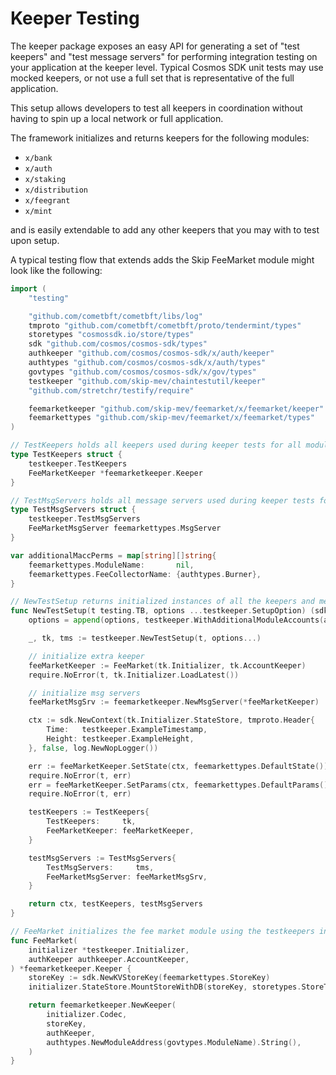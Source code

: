# Keeper Testing

The keeper package exposes an easy API for generating a set of "test keepers" and "test message
servers" for performing integration testing on your application at the keeper level.  Typical Cosmos
SDK unit tests may use mocked keepers, or not use a full set that is representative of the full application. 

This setup allows developers to test all keepers in coordination without having to spin up a local network 
or full application.  

The framework initializes and returns keepers for the following modules:
- `x/bank`
- `x/auth`
- `x/staking`
- `x/distribution`
- `x/feegrant`
- `x/mint`

and is easily extendable to add any other keepers that you may with to test upon setup.

A typical testing flow that extends adds the Skip FeeMarket module might look like the following:

```go
import (
	"testing"

	"github.com/cometbft/cometbft/libs/log"
	tmproto "github.com/cometbft/cometbft/proto/tendermint/types"
	storetypes "cosmossdk.io/store/types"
	sdk "github.com/cosmos/cosmos-sdk/types"
	authkeeper "github.com/cosmos/cosmos-sdk/x/auth/keeper"
	authtypes "github.com/cosmos/cosmos-sdk/x/auth/types"
	govtypes "github.com/cosmos/cosmos-sdk/x/gov/types"
	testkeeper "github.com/skip-mev/chaintestutil/keeper"
	"github.com/stretchr/testify/require"

	feemarketkeeper "github.com/skip-mev/feemarket/x/feemarket/keeper"
	feemarkettypes "github.com/skip-mev/feemarket/x/feemarket/types"
)

// TestKeepers holds all keepers used during keeper tests for all modules
type TestKeepers struct {
	testkeeper.TestKeepers
	FeeMarketKeeper *feemarketkeeper.Keeper
}

// TestMsgServers holds all message servers used during keeper tests for all modules
type TestMsgServers struct {
	testkeeper.TestMsgServers
	FeeMarketMsgServer feemarkettypes.MsgServer
}

var additionalMaccPerms = map[string][]string{
	feemarkettypes.ModuleName:       nil,
	feemarkettypes.FeeCollectorName: {authtypes.Burner},
}

// NewTestSetup returns initialized instances of all the keepers and message servers of the modules
func NewTestSetup(t testing.TB, options ...testkeeper.SetupOption) (sdk.Context, TestKeepers, TestMsgServers) {
	options = append(options, testkeeper.WithAdditionalModuleAccounts(additionalMaccPerms))

	_, tk, tms := testkeeper.NewTestSetup(t, options...)

	// initialize extra keeper
	feeMarketKeeper := FeeMarket(tk.Initializer, tk.AccountKeeper)
	require.NoError(t, tk.Initializer.LoadLatest())

	// initialize msg servers
	feeMarketMsgSrv := feemarketkeeper.NewMsgServer(*feeMarketKeeper)

	ctx := sdk.NewContext(tk.Initializer.StateStore, tmproto.Header{
		Time:   testkeeper.ExampleTimestamp,
		Height: testkeeper.ExampleHeight,
	}, false, log.NewNopLogger())

	err := feeMarketKeeper.SetState(ctx, feemarkettypes.DefaultState())
	require.NoError(t, err)
	err = feeMarketKeeper.SetParams(ctx, feemarkettypes.DefaultParams())
	require.NoError(t, err)

	testKeepers := TestKeepers{
		TestKeepers:     tk,
		FeeMarketKeeper: feeMarketKeeper,
	}

	testMsgServers := TestMsgServers{
		TestMsgServers:     tms,
		FeeMarketMsgServer: feeMarketMsgSrv,
	}

	return ctx, testKeepers, testMsgServers
}

// FeeMarket initializes the fee market module using the testkeepers intializer.
func FeeMarket(
	initializer *testkeeper.Initializer,
	authKeeper authkeeper.AccountKeeper,
) *feemarketkeeper.Keeper {
	storeKey := sdk.NewKVStoreKey(feemarkettypes.StoreKey)
	initializer.StateStore.MountStoreWithDB(storeKey, storetypes.StoreTypeIAVL, initializer.DB)

	return feemarketkeeper.NewKeeper(
		initializer.Codec,
		storeKey,
		authKeeper,
		authtypes.NewModuleAddress(govtypes.ModuleName).String(),
	)
}
```